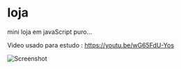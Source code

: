 # loja
 
mini loja em javaScript puro...
 
 Video usado para estudo : https://youtu.be/wG65FdU-Yos
 

![Screenshot](https://user-images.githubusercontent.com/101990635/178555231-0cb8e9d2-f361-4d80-8806-42830851df70.png)
